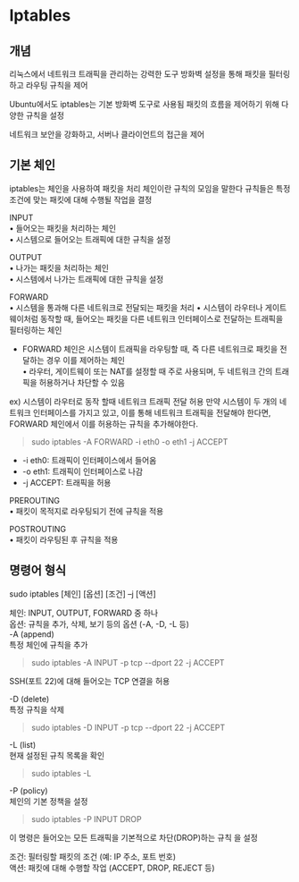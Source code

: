 # Iptables
## 개념
리눅스에서 네트워크 트래픽을 관리하는 강력한 도구
방화벽 설정을 통해 패킷을 필터링하고 라우팅 규칙을 제어

Ubuntu에서도 iptables는 기본 방화벽 도구로 사용됨
패킷의 흐름을 제어하기 위해 다양한 규칙을 설정

네트워크 보안을 강화하고, 서버나 클라이언트의 접근을 제어

## 기본 체인
iptables는 체인을 사용하여 패킷을 처리
체인이란 규칙의 모임을 말한다
규칙들은 특정 조건에 맞는 패킷에 대해 수행될 작업을 결정

INPUT  
• 들어오는 패킷을 처리하는 체인  
• 시스템으로 들어오는 트래픽에 대한 규칙을 설정

OUTPUT  
• 나가는 패킷을 처리하는 체인  
• 시스템에서 나가는 트래픽에 대한 규칙을 설정

FORWARD  
• 시스템을 통과해 다른 네트워크로 전달되는 패킷을 처리
• 시스템이 라우터나 게이트웨이처럼 동작할 때, 들어오는 패킷을 다른 네트워크 인터페이스로 전달하는 트래픽을 필터링하는 체인
- FORWARD 체인은 시스템이 트래픽을 라우팅할 때, 즉 다른 네트워크로 패킷을 전달하는 경우 이를 제어하는 체인  
• 라우터, 게이트웨이 또는 NAT를 설정할 때 주로 사용되며, 두 네트워크 간의 트래픽을 허용하거나 차단할 수 있음

ex) 시스템이 라우터로 동작 할때 네트워크 트래픽 전달 허용
만약 시스템이 두 개의 네트워크 인터페이스를 가지고 있고, 이를 통해 네트워크 트래픽을 전달해야 한다면, FORWARD 체인에서 이를 허용하는 규칙을 추가해야한다.

> sudo iptables -A FORWARD -i eth0 -o eth1 -j ACCEPT

- -i eth0: 트래픽이 인터페이스에서 들어옴
- -o eth1: 트래픽이 인터페이스로 나감
- -j ACCEPT: 트래픽을 허용

PREROUTING  
• 패킷이 목적지로 라우팅되기 전에 규칙을 적용

POSTROUTING  
• 패킷이 라우팅된 후 규칙을 적용


## 명령어 형식

sudo iptables [체인] [옵션] [조건] –j [액션]

체인: INPUT, OUTPUT, FORWARD 중 하나  
옵션: 규칙을 추가, 삭제, 보기 등의 옵션 (-A, -D, -L 등)  
-A (append)  
특정 체인에 규칙을 추가
> sudo iptables -A INPUT -p tcp --dport 22 -j ACCEPT

SSH(포트 22)에 대해 들어오는 TCP 연결을 허용

-D (delete)  
특정 규칙을 삭제
>sudo iptables -D INPUT -p tcp --dport 22 -j ACCEPT

-L (list)  
현재 설정된 규칙 목록을 확인
>sudo iptables -L

-P (policy)  
체인의 기본 정책을 설정
>sudo iptables -P INPUT DROP

이 명령은 들어오는 모든 트래픽을 기본적으로 차단(DROP)하는 규칙 을 설정


조건: 필터링할 패킷의 조건 (예: IP 주소, 포트 번호)  
액션: 패킷에 대해 수행할 작업 (ACCEPT, DROP, REJECT 등)